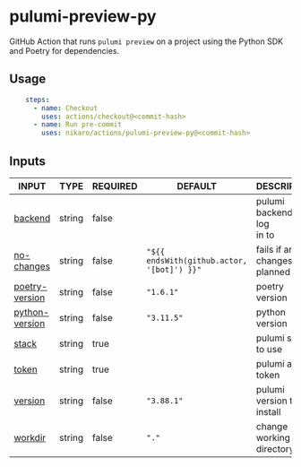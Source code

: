 # pulumi-preview-py

GitHub Action that runs `pulumi preview` on a project using the Python SDK and Poetry for dependencies.

## Usage

```yaml
    steps:
      - name: Checkout
        uses: actions/checkout@<commit-hash>
      - name: Run pre-commit
        uses: nikaro/actions/pulumi-preview-py@<commit-hash>
```

## Inputs

<!-- AUTO-DOC-INPUT:START - Do not remove or modify this section -->

|                                   INPUT                                    |  TYPE  | REQUIRED |                  DEFAULT                   |             DESCRIPTION              |
|----------------------------------------------------------------------------|--------|----------|--------------------------------------------|--------------------------------------|
|           <a name="input_backend"></a>[backend](#input_backend)            | string |  false   |                                            | pulumi backend url to log <br>in to  |
|       <a name="input_no-changes"></a>[no-changes](#input_no-changes)       | string |  false   | `"${{ endsWith(github.actor, '[bot]') }}"` | fails if any changes is <br>planned  |
| <a name="input_poetry-version"></a>[poetry-version](#input_poetry-version) | string |  false   |                 `"1.6.1"`                  |            poetry version            |
| <a name="input_python-version"></a>[python-version](#input_python-version) | string |  false   |                 `"3.11.5"`                 |            python version            |
|              <a name="input_stack"></a>[stack](#input_stack)               | string |   true   |                                            |         pulumi stack to use          |
|              <a name="input_token"></a>[token](#input_token)               | string |   true   |                                            |         pulumi access token          |
|           <a name="input_version"></a>[version](#input_version)            | string |  false   |                 `"3.88.1"`                 |      pulumi version to install       |
|           <a name="input_workdir"></a>[workdir](#input_workdir)            | string |  false   |                   `"."`                    |       change working directory       |

<!-- AUTO-DOC-INPUT:END -->
